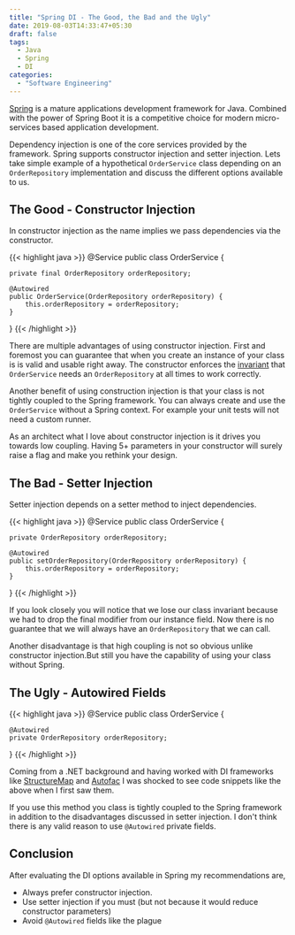 ```yaml
---
title: "Spring DI - The Good, the Bad and the Ugly"
date: 2019-08-03T14:33:47+05:30
draft: false
tags:
  - Java
  - Spring
  - DI
categories:
  - "Software Engineering"
---
```

[Spring](https://spring.io) is a mature applications development framework for Java. Combined with the power of Spring Boot it is a competitive choice for modern micro-services based application development.

Dependency injection is one of the core services provided by the framework. Spring supports constructor injection and setter injection. Lets take simple example of a hypothetical `OrderService` class depending on an `OrderRepository` implementation and discuss the different options available to us.

## The Good - Constructor Injection
In constructor injection as the name implies we pass dependencies via the constructor. 

{{< highlight java >}}
@Service
public class OrderService {

    private final OrderRepository orderRepository;

    @Autowired
    public OrderService(OrderRepository orderRepository) {
        this.orderRepository = orderRepository; 
    }
}
{{< /highlight >}}

There are multiple advantages of using constructor injection. First and foremost you can 
guarantee that when you create an instance of your class is is valid and usable right away.
The constructor enforces the [invariant](https://en.wikipedia.org/wiki/Class_invariant) that `OrderService` needs an `OrderRepository` at all times to work correctly.

Another benefit of using construction injection is that your class is not tightly coupled to
the Spring framework. You can always create and use the `OrderService` without a Spring context. For 
example your unit tests will not need a custom runner.

As an architect what I love about constructor injection is it drives you towards low coupling.
Having 5+ parameters in your constructor will surely raise a flag and make you rethink your design.

## The Bad - Setter Injection
Setter injection depends on a setter method to inject dependencies.

{{< highlight java >}}
@Service
public class OrderService {

    private OrderRepository orderRepository;

    @Autowired
    public setOrderRepository(OrderRepository orderRepository) {
        this.orderRepository = orderRepository; 
    }
}
{{< /highlight >}}

If you look closely you will notice that we lose our class invariant because we had to drop the final
modifier from our instance field. Now there is no guarantee that we will always have an `OrderRepository` that we can call.

Another disadvantage is that high coupling is not so obvious unlike constructor injection.But still you have the capability of using your class without Spring.

## The Ugly - Autowired Fields
{{< highlight java >}}
@Service
public class OrderService {

    @Autowired
    private OrderRepository orderRepository;

}
{{< /highlight >}}

Coming from a .NET background and having worked with DI frameworks like [StructureMap](http://structuremap.github.io/) and [Autofac](https://autofac.org/) I was shocked to see code snippets like the above when I first saw them.

If you use this method you class is tightly coupled to the Spring framework in addition to the disadvantages discussed in setter injection. I don't think there is any valid reason to use `@Autowired` private fields.

## Conclusion
After evaluating the DI options available in Spring my recommendations are,

- Always prefer constructor injection.
- Use setter injection if you must (but not because it would reduce constructor parameters)
- Avoid `@Autowired` fields like the plague